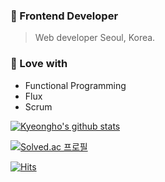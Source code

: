 ### :city_sunset: Frontend Developer

> Web developer Seoul, Korea.

### :cactus: Love with

- Functional Programming
- Flux
- Scrum

[![Kyeongho's github stats](https://github-readme-stats.vercel.app/api?username=dodonmountain&include_all_commits=true&theme=vue-dark)](https://github.com/anuraghazra/github-readme-stats)

[![Solved.ac
프로필](http://mazassumnida.wtf/api/v2/generate_badge?boj=skylaming)](https://solved.ac/skylaming)

[![Hits](https://hits.seeyoufarm.com/api/count/incr/badge.svg?url=https%3A%2F%2Fgithub.com%2Fdodonmountain%2Fhit-counter&count_bg=%236820DF&title_bg=%23555555&icon=react.svg&icon_color=%2347D0E3&title=%EC%A1%B0%ED%9A%8C%EC%88%98+VIEWED&edge_flat=false)](https://hits.seeyoufarm.com)

